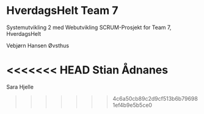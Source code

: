 # HverdagsHelt Team 7

Systemutvikling 2 med Webutvikling SCRUM-Prosjekt for Team 7, HverdagsHelt

Vebjørn Hansen Øvsthus

<<<<<<< HEAD
Stian Ådnanes
=======
Sara Hjelle
>>>>>>> 4c6a50cb89c2d9cf513b6b796981ef4b9e5b5ce0
